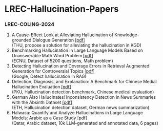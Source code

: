 # LREC-Hallucination-Papers

### LREC-COLING-2024

1. A Cause-Effect Look at Alleviating Hallucination of Knowledge-grounded Dialogue Generation [[pdf]](https://aclanthology.org/2024.lrec-main.9/)  
(THU, propose a solution for alleviating the hallucination in KGD)  
2. Benchmarking Hallucination in Large Language Models Based on Unanswerable Math Word Problem [[pdf]](https://aclanthology.org/2024.lrec-main.196/)  
(ECNU, Dataset of 5200 questions, Math problem)  
3. Detecting Hallucination and Coverage Errors in Retrieval Augmented Generation for Controversial Topics [[pdf]](https://aclanthology.org/2024.lrec-main.423/)  
(Google, Detect hallucination in RAG)  
4. Detection, Diagnosis, and Explanation: A Benchmark for  Chinese Medial Hallucination Evaluation [[pdf]](https://aclanthology.org/2024.lrec-main.428/)  
(PKU, Hallucination detection benchmark, Chinese medical evaluation)  
5. German Also Hallucinates! Inconsistency Detection in News Summaries with the Absinth Dataset [[pdf]](https://aclanthology.org/2024.lrec-main.680/)  
(ETH, Hallucination detection dataset, German news summarization)  
6. Halwasa: Quantify and Analyze Hallucinations in Large Language Models:  Arabic as a Case Study [[pdf]](https://aclanthology.org/2024.lrec-main.705/)  
(Qatar, Arabic dataset, 10k LLM-generated and annotated data, 6 pages)
<!--stackedit_data:
eyJoaXN0b3J5IjpbNzEzOTg2NzM5LC0xMjcyMDI2Mjc1LC0xMj
Q4NjI0MDg1LC0xNjY1ODU3MTg5LDc5NzUzMjg0NywtMTgzNTIy
NDc5OSwtMTQ0OTIzNTgxMCwtMjA2NzEzNDk3XX0=
-->